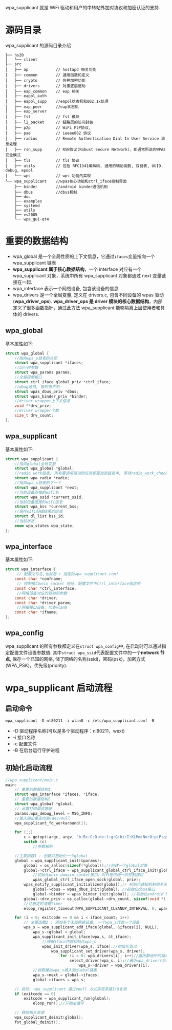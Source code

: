 wpa_supplicant 就是 WiFi 驱动和用户的中转站外加对协议和加密认证的支持.

# 源码目录

wpa_supplicant 的源码目录介绍

```
├── hs20
│   └── client
├── src
│   ├── ap            // hostapd 相关功能
│   ├── common        // 通用函数和定义
│   ├── crypto        // 各种加密功能
│   ├── drivers       // 对接底层驱动
│   ├── eap_common    // eap 相关
│   ├── eapol_auth
│   ├── eapol_supp    //eapol状态机和802.1x处理
│   ├── eap_peer      //eap状态机
│   ├── eap_server
│   ├── fst           // fst 模块
│   ├── l2_packet     // 链路层的访问封装
│   ├── p2p           // WiFi P2P协议,
│   ├── pae           // ieeee802 协议
│   ├── radius        // Remote Authentication Dial In User Service 消息处理
│   ├── rsn_supp      // RSN协议(Robust Secure Network)，即通常所说的WPA2安全模式
│   ├── tls           // tls 协议
│   ├── utils         // 包括 RFC1341编解码, 通用的辅助函数, 双链表, UUID, debug, epool
│   └── wps           // wps 功能的实现
└── wpa_supplicant    //wpas核心功能和ctrl_iface控制界面
    ├── binder        //android binder通信机制
    ├── dbus          //dbus机制
    ├── doc
    ├── examples
    ├── systemd
    ├── utils
    ├── vs2005
    └── wpa_gui-qt4
```

# 重要的数据结构

- wpa_global 是一个全局性质的上下文信息，它通过`ifaces`变量指向一个 wpa_supplicant 链表
- **wpa_supplicant 属于核心数据结构**，一个 interface 对应有一个 wpa_supplicant 对象，系统中所有 wpa_supplicant 对象都通过 next 变量链接在一起.
- wpa_interface 表示一个网络设备, 包含该设备的信息
- wpa_drivers 是一个全局变量, 定义在 drivers.c, 包含不同设备的 wpas 驱动(**wpa_driver_ops**). **wpa_driver_ops 是 driver 模块的核心数据结构**，内部定义了很多函数指针，通过此方法 wpa_supplicant 能够隔离上层使用者和具体的 drivers.

## wpa_global

基本属性如下:

```c
struct wpa_global {
    //指向wpa_s链表的头部
    struct wpa_supplicant *ifaces;
    //运行时参数
    struct wpa_params params;
    //全局控制接口
    struct ctrl_iface_global_priv *ctrl_iface;
    //dbug通信, 暂时用不到
    struct wpas_dbus_priv *dbus;
    struct wpas_binder_priv *binder;
    //driver wrapper上下文信息
    void **drv_priv;
    //driver wrapper个数
    size_t drv_count;
};
```

## wpa_supplicant

基本属性如下:

```c
struct wpa_supplicant {
    //指向global全局变量
    struct wpa_global *global;
    //radio work链表, 所有要调用驱动的任务都要加到链表中, 等待radio_work_check_next启动timer执行
    struct wpa_radio *radio;
    //指向wpa_s链表的下一个
    struct wpa_supplicant *next;
    //当前设备连接的wifi名
    struct wpa_ssid *current_ssid;
    //当前设备连接的wifi信息
    struct wpa_bss *current_bss;
    //保存wifi扫描结果的链表
    struct dl_list bss_id;
    //当前状态
    enum wpa_states wpa_state;
};
```

## wpa_interface

基本属性如下:

```c
struct wpa_interface {
     // 配置文件名,也就是-c 指定的wpa_supplicant.conf
    const char *confname;
     // 控制接口unix socket 地址，配置文件中ctrl_interface指定的
    const char *ctrl_interface;
     //网络设备对应的驱动和参数
    const char *driver;
    const char *driver_param;
     //网络接口设备，代表wlan0
    const char *ifname;
};
```

## wpa_config

wpa_supplicant 的所有参数都定义在`struct wpa_config`中, 在启动时可以通过指定配置文件设置参数值.
其中`struct wpa_ssid`代表配置文件中的一个**network 节点**, 保存一个已知的网络, 储了网络的名称(ssid)，密码(psk)，加密方式(WPA_PSK)，优先级(priority).

# wpa_supplicant 启动流程

## 启动命令

```shell
wpa_supplicant -D nl80211 -i wlan0 -c /etc/wpa_supplicant.conf -B
```

- -D 驱动程序名称(可以是多个驱动程序：nl80211，wext)
- -i 接口名称
- -c 配置文件
- -B 在后台运行守护进程

## 初始化启动流程

```c
//wpa_supplicant/main.c
main:
    // 重要的数据结构1
    struct wpa_interface *ifaces, *iface;
    // 重要的数据结构2
    struct wpa_global *global;
    // 设置打印调试等级
    params.wpa_debug_level = MSG_INFO;
    //输入输出重定向到/dev/null
    wpa_supplicant_fd_workaround(1);

    for (;;)
        c = getopt(argc, argv, "b:Bc:C:D:de:f:g:G:hi:I:KLMm:No:O:p:P:qsTtuvW");
        switch (c)
            //参数解析

    //主要函数1 : 创建并初始化一个global
    global = wpa_supplicant_init(&params);
        global = os_zalloc(sizeof(*global));//创建一个global对象
        global->ctrl_iface = wpa_supplicant_global_ctrl_iface_init(global);//初始化全局控制接口对象
            //初始化unix domain socket接口，对外提供统一的控制接口
            wpas_global_ctrl_iface_open_sock(global, priv);
        wpas_notify_supplicant_initialized(global);// 初始化通知机制相关资源
            global->dbus = wpas_dbus_init(global); //初始化dbus接口
            global->binder = wpas_binder_init(global); //初始化android binder通信接口
        global->drv_priv = os_calloc(global->drv_count, sizeof(void *));//分配全局driver wrapper上下文信息数组
        //注册定时清理timer
        eloop_register_timeout(WPA_SUPPLICANT_CLEANUP_INTERVAL, 0, wpas_periodic, global, NULL);

    for (i = 0; exitcode == 0 && i < iface_count; i++)
        // 主要函数2 : 添加多个无线网络设备, 一个wpa_s代表一个设备
        wpa_s = wpa_supplicant_add_iface(global, &ifaces[i], NULL);
            wpa_s->global = global;
            wpa_supplicant_init_iface(wpa_s, &t_iface);
                //根据iface内容初始化wpa_s
                wpas_init_driver(wpa_s, iface);//初始化驱动
                    wpa_supplicant_set_driver(wpa_s, driver);
                        for (i = 0; wpa_drivers[i]; i++)//遍历数组中的驱动, 设置到wpa_s
                            select_driver(wpa_s, i);//遍历wpa_drivers全局结构体，根据名字查找驱动
                                wpa_s->driver = wpa_drivers[i];
            //将新建的wpa_s填入到global链表
            wpa_s->next = global->ifaces;
            global->ifaces = wpa_s;

    // 启动, wpa_supplicant 通过epoll 方式实现多路I/O复用
    if (exitcode == 0)
        exitcode = wpa_supplicant_run(global);
            eloop_run();//开始主循环

    // 释放相关资源
    wpa_supplicant_deinit(global);
    fst_global_deinit();
```
